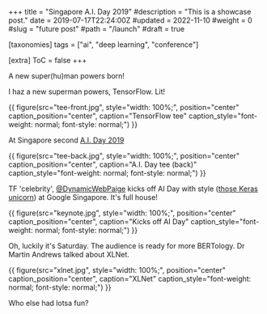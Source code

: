 +++
title = "Singapore A.I. Day 2019"
#description = "This is a showcase post."
date = 2019-07-17T22:24:00Z
#updated = 2022-11-10
#weight = 0
#slug = "future post"
#path = "/launch"
#draft = true

[taxonomies]
tags = ["ai", "deep learning", "conference"]

[extra]
ToC = false
+++

A new super(hu)man powers born!

I haz a new superman powers, TensorFlow. Lit!

{{ figure(src="tee-front.jpg",
    style="width: 100%;",
    position="center"
    caption_position="center",
    caption="TensorFlow tee"
    caption_style="font-weight: normal; font-style: normal;") }}

At Singapore second [A.I. Day 2019](https://www.eventbrite.sg/e/ai-day-research-prototype-production-tickets-44750797841)

{{ figure(src="tee-back.jpg",
    style="width: 100%;",
    position="center"
    caption_position="center",
    caption="A.I. Day tee (back)"
    caption_style="font-weight: normal; font-style: normal;") }}

TF 'celebrity', [@DynamicWebPaige](https://mobile.twitter.com/DynamicWebPaige) kicks off AI Day with style ([those Keras unicorn](https://twitter.com/fchollet/status/1101668542255001601)) at Google Singapore. It's full house!

{{ figure(src="keynote.jpg",
    style="width: 100%;",
    position="center"
    caption_position="center",
    caption="Kicks off AI Day"
    caption_style="font-weight: normal; font-style: normal;") }}

Oh, luckily it's Saturday. The audience is ready for more BERTology. Dr Martin Andrews talked about XLNet.

{{ figure(src="xlnet.jpg",
    style="width: 100%;",
    position="center"
    caption_position="center",
    caption="XLNet"
    caption_style="font-weight: normal; font-style: normal;") }}

Who else had lotsa fun?
